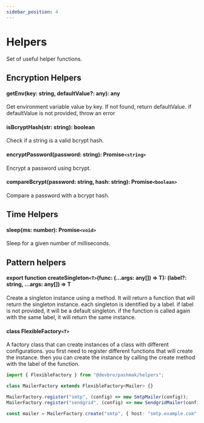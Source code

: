 ```yaml
---
sidebar_position: 4
---
```


# Helpers

Set of useful helper functions.

## Encryption Helpers

#### getEnv(key: string, defaultValue?: any): any

Get environment variable value by key. If not found, return defaultValue.
if defaultValue is not provided, throw an error

#### isBcryptHash(str: string): boolean

Check if a string is a valid bcrypt hash.

#### encryptPassword(password: string): Promise`<string>`

Encrypt a password using bcrypt.

#### compareBcrypt(password: string, hash: string): Promise`<boolean>`

Compare a password with a bcrypt hash.

## Time Helpers

#### sleep(ms: number): Promise`<void>`

Sleep for a given number of milliseconds.

## Pattern helpers

#### export function createSingleton`<T>`(func: (...args: any[]) => T): (label?: string, ...args: any[]) => T

Create a singleton instance using a method. It will return a function that will return the singleton instance.
each singleton is identified by a label. if label is not provided, it will be a default singleton.
if the function is called again with the same label, it will return the same instance.

#### class FlexibleFactory`<T>`

A factory class that can create instances of a class with different configurations.
you first need to register different functions that will create the instance.
then you can create the instance by calling the create method with the label of the function.

```ts
import { FlexibleFactory } from "@devbro/pashmak/helpers";

class MailerFactory extends FlexibleFactory<Mailer> {}

MailerFactory.register("smtp", (config) => new SmtpMailer(config));
MailerFactory.register("sendgrid", (config) => new SendgridMailer(config));

const mailer = MailerFactory.create("smtp", { host: "smtp.example.com" });
```
